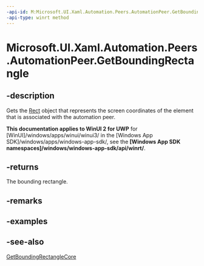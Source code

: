 ```yaml
---
-api-id: M:Microsoft.UI.Xaml.Automation.Peers.AutomationPeer.GetBoundingRectangle
-api-type: winrt method
---
```


<!-- Method syntax
public Windows.Foundation.Rect GetBoundingRectangle()
-->

# Microsoft.UI.Xaml.Automation.Peers.AutomationPeer.GetBoundingRectangle

## -description
Gets the [Rect](/uwp/api/windows.foundation.rect) object that represents the screen coordinates of the element that is associated with the automation peer.

**This documentation applies to WinUI 2 for UWP** for [WinUI]/windows/apps/winui/winui3/ in the [Windows App SDK]/windows/apps/windows-app-sdk/, see the **[Windows App SDK namespaces]/windows/windows-app-sdk/api/winrt/**.

## -returns
The bounding rectangle.

## -remarks

## -examples

## -see-also
[GetBoundingRectangleCore](automationpeer_getboundingrectanglecore_304219283.md)
